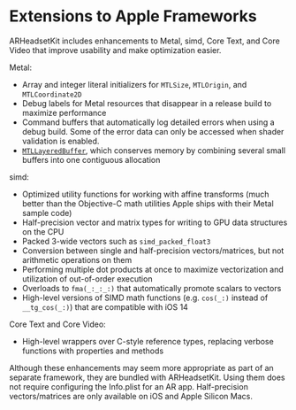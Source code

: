 # Extensions to Apple Frameworks

ARHeadsetKit includes enhancements to Metal, simd, Core Text, and Core Video that improve usability and make optimization easier.

Metal:
- Array and integer literal initializers for `MTLSize`, `MTLOrigin`, and `MTLCoordinate2D`
- Debug labels for Metal resources that disappear in a release build to maximize performance
- Command buffers that automatically log detailed errors when using a debug build. Some of the error data can only be accessed when shader validation is enabled.
- [`MTLLayeredBuffer`](/articles/layered-buffer.md), which conserves memory by combining several small buffers into one contiguous allocation

simd:
- Optimized utility functions for working with affine transforms (much better than the Objective-C math utilities Apple ships with their Metal sample code)
- Half-precision vector and matrix types for writing to GPU data structures on the CPU
- Packed 3-wide vectors such as `simd_packed_float3`
- Conversion between single and half-precision vectors/matrices, but not arithmetic operations on them
- Performing multiple dot products at once to maximize vectorization and utilization of out-of-order execution
- Overloads to `fma(_:_:_:)` that automatically promote scalars to vectors
- High-level versions of SIMD math functions (e.g. `cos(_:)` instead of `__tg_cos(_:)`) that are compatible with iOS 14

Core Text and Core Video:
- High-level wrappers over C-style reference types, replacing verbose functions with properties and methods

Although these enhancements may seem more appropriate as part of an separate framework, they are bundled with ARHeadsetKit. Using them does not require configuring the Info.plist for an AR app. Half-precision vectors/matrices are only available on iOS and Apple Silicon Macs.
